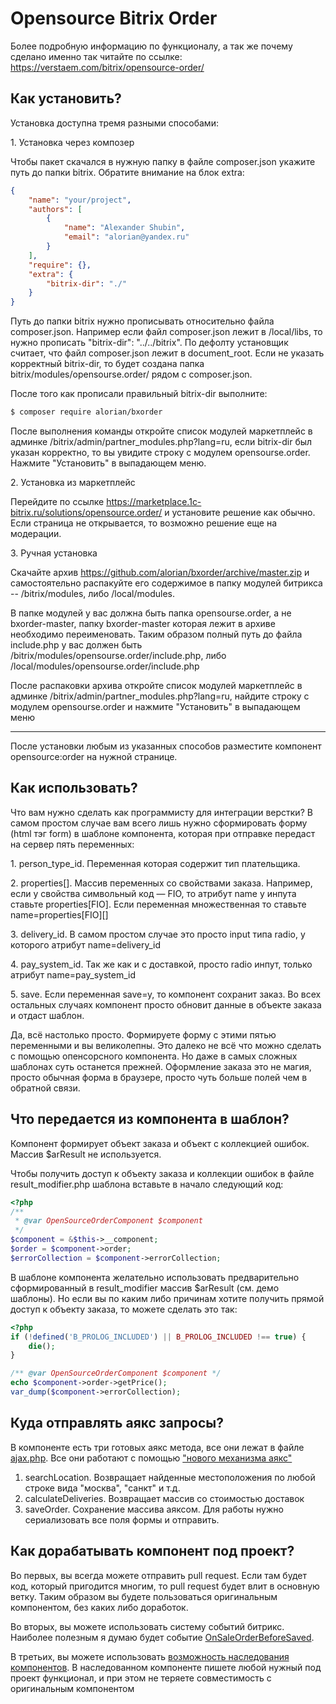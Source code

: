 # Opensource Bitrix Order

Более подробную информацию по функционалу, а так же почему сделано именно так читайте по ссылке:
https://verstaem.com/bitrix/opensource-order/

## Как установить?

Установка доступна тремя разными способами:

1\. Установка через композер

Чтобы пакет скачался в нужную папку в файле composer.json укажите путь до папки bitrix. Обратите внимание на блок extra:
```json
{
    "name": "your/project",
    "authors": [
        {
            "name": "Alexander Shubin",
            "email": "alorian@yandex.ru"
        }
    ],
    "require": {},
    "extra": {
        "bitrix-dir": "./"
    }
}
```
Путь до папки bitrix нужно прописывать относительно файла composer.json. Например если файл composer.json лежит в /local/libs,
то нужно прописать "bitrix-dir": "../../bitrix". По дефолту установщик считает, что файл composer.json лежит в document_root.
Если не указать корректный bitrix-dir, то будет создана папка bitrix/modules/opensourse.order/ рядом с composer.json.

После того как прописали правильный bitrix-dir выполните: 
```bash
$ composer require alorian/bxorder
```

После выполнения команды откройте список модулей маркетплейс в админке /bitrix/admin/partner_modules.php?lang=ru, если
bitrix-dir был указан корректно, то вы увидите строку с модулем opensourse.order. Нажмите "Установить" в выпадающем меню.

2\. Установка из маркетплейс

Перейдите по ссылке https://marketplace.1c-bitrix.ru/solutions/opensource.order/ и установите решение как обычно.
Если страница не открывается, то возможно решение еще на модерации.

3\. Ручная установка

Скачайте архив https://github.com/alorian/bxorder/archive/master.zip и самостоятельно распакуйте его содержимое
в папку модулей битрикса -- /bitrix/modules, либо /local/modules.

В папке модулей у вас должна быть папка opensourse.order, а не bxorder-master, папку bxorder-master которая лежит
в архиве необходимо переименовать. Таким образом полный путь до файла include.php у вас должен 
быть /bitrix/modules/opensourse.order/include.php, либо /local/modules/opensourse.order/include.php

После распаковки архива откройте список модулей маркетплейс в админке /bitrix/admin/partner_modules.php?lang=ru, 
найдите строку с модулем opensourse.order и нажмите "Установить" в выпадающем меню

---

После установки любым из указанных способов разместите компонент opensource:order на нужной странице.

## Как использовать?

Что вам нужно сделать как программисту для интеграции верстки? В самом простом случае вам всего лишь нужно сформировать 
форму (html тэг form) в шаблоне компонента, которая при отправке передаст на сервер пять переменных:

1\. person_type_id. Переменная которая содержит тип плательщика.

2\. properties[]. Массив переменных со свойствами заказа. Например, если у свойства символьный код — FIO, то атрибут 
name у инпута ставьте properties[FIO]. Если переменная множественная то ставьте name=properties[FIO][]

3\. delivery_id. В самом простом случае это просто input типа radio, у которого атрибут name=delivery_id

4\. pay_system_id. Так же как и с доставкой, просто radio инпут, только атрибут name=pay_system_id

5\. save. Если переменная save=y, то компонент сохранит заказ. Во всех остальных случаях компонент просто обновит 
данные в объекте заказа и отдаст шаблон.

Да, всё настолько просто. Формируете форму с этими пятью переменными и вы великолепны. Это далеко не всё что можно 
сделать с помощью опенсорсного компонента. Но даже в самых сложных шаблонах суть останется прежней. 
Оформление заказа это не магия, просто обычная форма в браузере, просто чуть больше полей чем в обратной связи.

## Что передается из компонента в шаблон?

Компонент формирует объект заказа и объект с коллекцией ошибок. Массив $arResult не используется.

Чтобы получить доступ к объекту заказа и коллекции ошибок в файле result_modifier.php шаблона вставьте в начало следующий 
код:
```php
<?php
/**
 * @var OpenSourceOrderComponent $component
 */
$component = &$this->__component;
$order = $component->order;
$errorCollection = $component->errorCollection;
```

В шаблоне компонента желательно использовать предварительно сформированный в result_modifier массив $arResult (см. демо шаблоны). 
Но если вы  по каким либо причинам хотите получить прямой доступ к объекту заказа, то можете сделать это так:
```php
<?php
if (!defined('B_PROLOG_INCLUDED') || B_PROLOG_INCLUDED !== true) {
    die();
}

/** @var OpenSourceOrderComponent $component */
echo $component->order->getPrice();
var_dump($component->errorCollection);
```

## Куда отправлять аякс запросы?

В компоненте есть три готовых аякс метода, все они лежат в файле [ajax.php](https://github.com/alorian/bxorder/blob/master/install/components/order/ajax.php).
Все они работают с помощью ["нового механизма аякс"](https://verstaem.com/ajax/new-bitrix-ajax/)

1. searchLocation. Возвращает найденные местоположения по любой строке вида "москва", "санкт" и т.д.
2. calculateDeliveries. Возвращает массив со стоимостью доставок
3. saveOrder. Сохранение массива аяксом. Для работы нужно сериализовать все поля формы и отправить. 

## Как дорабатывать компонент под проект?

Во первых, вы всегда можете отправить pull request. Если там будет код, который пригодится многим, то pull request будет
влит в основную ветку. Таким образом вы будете пользоваться оригинальным компонентом, без каких либо доработок.

Во вторых, вы можете использовать систему событий битрикс. Наиболее полезным я думаю будет событие [OnSaleOrderBeforeSaved](https://dev.1c-bitrix.ru/api_d7/bitrix/sale/events/order_saved.php).

В третьих, вы можете использовать [возможность наследования компонентов](https://dev.1c-bitrix.ru/learning/course/index.php?COURSE_ID=43&LESSON_ID=2028).
В наследованном компоненте пишете любой нужный под проект функционал, и при этом не теряете совместимость с оригинальным компонентом